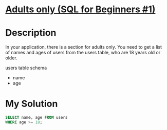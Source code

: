 # [Adults only (SQL for Beginners #1)](https://www.codewars.com/kata/590a95eede09f87472000213)

# Description
In your application, there is a section for adults only. You need to get a list of names and ages of users from the users table, who are 18 years old or older.

users table schema

* name
* age

# My Solution
```SQL
SELECT name, age FROM users
WHERE age >= 18;
```
